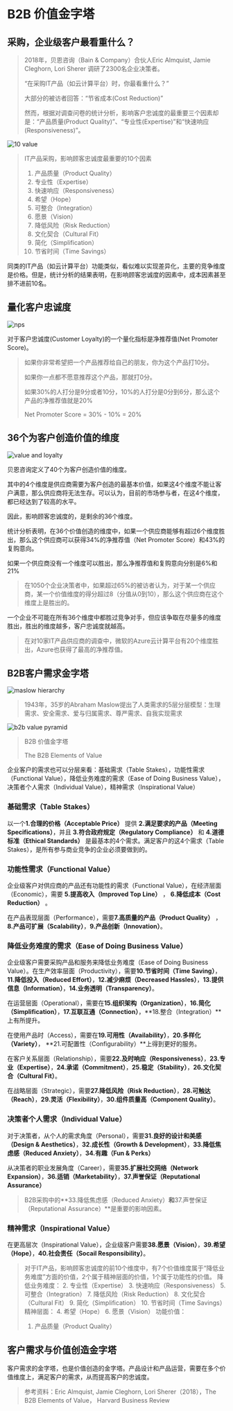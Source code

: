 # B2B 价值金字塔

## 采购，企业级客户最看重什么？
> 2018年，贝恩咨询（Bain & Company）合伙人Eric Almquist, Jamie Cleghorn, Lori Sherer 调研了2300名企业决策者。
> 
> “在采购IT产品（如云计算平台）时，你最看重什么？”
> 
> 大部分的被访者回答：“节省成本(Cost Reduction)”
> 
> 然而，根据对调查问卷的统计分析，影响客户忠诚度的最重要三个因素却是：“产品质量(Product Quality)”、“专业性(Expertise)”和“快速响应(Responsiveness)”。

![10 value](https://github.com/AIoTDevops/DigitalTransformationReference/blob/main/img/hierarchy/WHICH_ELEMENTS.png)
> IT产品采购，影响顾客忠诚度最重要的10个因素
> 
> 1. 产品质量（Product Quality）
> 2. 专业性（Expertise）
> 3. 快速响应（Responsiveness）
> 4. 希望（Hope）
> 5. 可整合（Integration）
> 6. 愿景（Vision）
> 7. 降低风险（Risk Reduction）
> 8. 文化契合（Cultural Fit）
> 9. 简化（Simplification）
> 10. 节省时间（Time Savings）

同类的IT产品（如云计算平台）功能类似，看似难以实现差异化，主要的竞争维度是价格。但是，统计分析的结果表明，在影响顾客忠诚度的因素中，成本因素甚至排不进前10名。

## 量化客户忠诚度
![nps](https://github.com/AIoTDevops/DigitalTransformationReference/blob/main/img/hierarchy/measuring-your-nps.png)


对于客户忠诚度(Customer Loyalty)的一个量化指标是净推荐值(Net Promoter Score)。
> 如果你非常希望把一个产品推荐给自己的朋友，你为这个产品打10分。
> 
> 如果你一点都不愿意推荐这个产品，那就打0分。
> 
> 如果30%的人打分是9分或者10分，10%的人打分是0分到6分，那么这个产品的净推荐值就是20%
> 
> Net Promoter Score = 30% - 10% = 20%

## 36个为客户创造价值的维度

![value and loyalty](https://github.com/AIoTDevops/DigitalTransformationReference/blob/main/img/hierarchy/MORE_VALUE.png)

贝恩咨询定义了40个为客户创造价值的维度。

其中的4个维度是供应商需要为客户创造的最基本价值，如果这4个维度不能让客户满意，那么供应商将无法生存。可以认为，目前的市场参与者，在这4个维度，都已经达到了较高的水平。

因此，影响顾客忠诚度的，是剩余的36个维度。

统计分析表明，在36个价值创造的维度中，如果一个供应商能够有超过6个维度胜出，那么这个供应商可以获得34%的净推荐值（Net Promoter Score）和43%的复购意向。

如果一个供应商没有一个维度可以胜出，那么净推荐值和复购意向分别是6%和21%

> 在1050个企业决策者中，如果超过65%的被访者认为，对于某一个供应商，某一个价值维度的得分超过8（分值从0到10），那么这个供应商在这个维度上是胜出的。


一个企业不可能在所有36个维度中都胜过竞争对手，但应该争取在尽量多的维度胜出，胜出的维度越多，客户忠诚度就越高。

> 在对10家IT产品供应商的调查中，微软的Azure云计算平台有20个维度胜出，Azure也获得了最高的净推荐值。

## B2B客户需求金字塔
![maslow hierarchy](https://github.com/AIoTDevops/DigitalTransformationReference/blob/main/img/hierarchy/Maslow_Hierarchy_of_Needs.png)
> 1943年，35岁的Abraham Maslow提出了人类需求的5层分层模型：生理需求、安全需求、爱与归属需求、尊严需求、自我实现需求



![b2b value pyramid](https://github.com/AIoTDevops/DigitalTransformationReference/blob/main/img/b2b-element-hierarchy/b2b.png)
> B2B 价值金字塔
> 
> The B2B Elements of Value


企业客户的需求也可以分层来看：基础需求（Table Stakes），功能性需求（Functional Value），降低业务难度的需求（Ease of Doing Business Value），决策者个人需求（Individual Value），精神需求（Inspirational Value）

### 基础需求（Table Stakes）

以一个**1.合理的价格（Acceptable Price）** 提供 **2.满足要求的产品（Meeting Specifications）**，并且 **3.符合政府规定（Regulatory Compliance）** 和 **4.道德标准（Ethical Standards）** 是最基本的4个需求。满足客户的这4个需求（Table Stakes），是所有参与商业竞争的企业必须要做到的。

### 功能性需求（Functional Value）

企业级客户对供应商的产品还有功能性的需求（Functional Value），在经济层面（Economic），需要 **5.提高收入（Improved Top Line）** ， **6.降低成本（Cost Reduction）** 。

在产品表现层面（Performance），需要**7.高质量的产品（Product Quality）** ，**8.产品可扩展（Scalability）**，**9.产品创新（Innovation）**。


### 降低业务难度的需求（Ease of Doing Business Value）

企业级客户需要采购产品和服务来降低业务难度（Ease of Doing Business Value）。在生产效率层面（Productivity），需要**10.节省时间（Time Saving）**，**11.降低投入（Reduced Effort）**，**12.减少麻烦（Decreased Hassles）**，**13.提供信息（Information）**，**14.业务透明（Transparency）**。

在运营层面（Operational），需要在**15.组织架构（Organization）**，**16.简化（Simplification）**，**17.互联互通（Connection）**，**18.整合（Integration）**上有所提升。

在使用产品时（Access），需要在**19.可用性（Availability）**，**20.多样化（Variety）**，    **21.可配置性（Configurability）**上得到更好的服务。

在客户关系层面（Relationship），需要**22.及时响应（Responsiveness）**，**23.专业（Expertise）**，**24.承诺（Commitment）**，**25.稳定（Stability）**，**26.文化契合（Cultural Fit）**。

在战略层面（Strategic），需要**27.降低风险（Risk Reduction）**，**28.可触达（Reach）**，**29.灵活（Flexibility）**，**30.组件质量高（Component Quality）**。

### 决策者个人需求（Individual Value）

对于决策者，从个人的需求角度（Personal），需要**31.良好的设计和美感（Design & Aesthetics）**，**32.成长性（Growth & Development）**，**33.降低焦虑感（Reduced Anxiety）**，**34.有趣（Fun & Perks）**

从决策者的职业发展角度（Career），需要**35.扩展社交网络（Network Expansion）**，**36.适销（Marketability）**，**37.声誉保证（Reputational Assurance）**

> B2B采购中的**33.降低焦虑感（Reduced Anxiety）**和**37.声誉保证（Reputational Assurance）**是重要的影响因素。


### 精神需求（Inspirational Value）

在更高层次（Inspirational Value），企业级客户需要**38.愿景（Vision）**，**39.希望（Hope）**，**40.社会责任（Socail Responsibility）**。

> 对于IT产品，影响顾客忠诚度的前10个维度中，有7个价值维度属于“降低业务难度”方面的价值，2个属于精神层面的价值，1个属于功能性的价值。
> 降低业务难度：
> 2. 专业性（Expertise）
> 3. 快速响应（Responsiveness）
> 5. 可整合（Integration）
> 7. 降低风险（Risk Reduction）
> 8. 文化契合（Cultural Fit）
> 9. 简化（Simplification）
> 10. 节省时间（Time Savings）
> 精神层面：
> 4. 希望（Hope）
> 6. 愿景（Vision）
> 功能价值：
> 1. 产品质量（Product Quality）

## 客户需求与价值创造金字塔

客户需求的金字塔，也是价值创造的金字塔。产品设计和产品运营，需要在多个价值维度上，满足客户的需求，从而提高客户的忠诚度。




> 参考资料：Eric Almquist, Jamie Cleghorn, Lori Sherer（2018），The B2B Elements of Value，  Harvard Business Review

